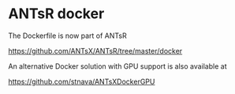# ANTsR docker

The Dockerfile is now part of ANTsR

https://github.com/ANTsX/ANTsR/tree/master/docker

An alternative Docker solution with GPU support is also available at

https://github.com/stnava/ANTsXDockerGPU
